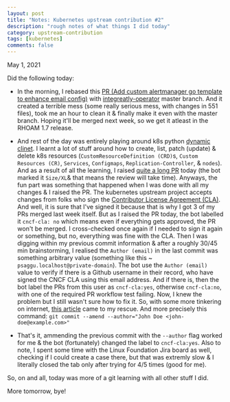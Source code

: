 ```yaml
---
layout: post
title: "Notes: Kubernetes upstream contribution #2"
description: "rough notes of what things I did today"
category: upstream-contribution
tags: [kubernetes]
comments: false
---
```


May 1, 2021

Did the following today:

- In the morning, I rebased this [PR (Add custom alertmanager go template to enhance email config)](https://github.com/integr8ly/integreatly-operator/pull/1721) with [integreatly-operator](https://github.com/integr8ly/integreatly-operator) master branch. And it created a terrible mess (some really serious mess, with changes in 551 files), took me an hour to clean it & finally make it even with the master branch. Hoping it'll be merged next week, so we get it atleast in the RHOAM 1.7 release.
- And rest of the day was entirely playing around k8s python [dynamic clinet](https://github.com/kubernetes-client/python-base/tree/master/dynamic). I learnt a lot of stuff around how to create, list, patch (update) & delete k8s resources (`CustomResourceDefinition (CRD)`s, `Custom Resources (CR)`, `Services`, `Configmaps`, `Replication-Controller`, & `nodes`).  And as a result of all the learning, I raised [quite a long PR](https://github.com/kubernetes-client/python/pull/1448) today (the bot marked it `Size/XL`& that means the review will take time). Anyways, the fun part was something that happened when I was done with all my changes & I raised the PR. The kubernetes upstream project accepts changes from folks who sign the [Contributor License Agreement (CLA)](https://github.com/kubernetes/community/blob/master/CLA.md#the-contributor-license-agreement). And well, it is sure that I've signed it because that is why I got 3 of my PRs merged last week itself. But as I raised the PR today, the bot labelled it `cncf-cla: no` which means even if everything gets approved, the PR won't be merged. I cross-checked once again if I needed to sign it again or something, but no, everything was fine with the CLA. Then I was digging within my previous commit information & after a roughly 30/45 min brainstorming, I realised the `Author (email)` in the last commit was something arbitrary value (something like this ~ `psaggu.localhost@private-domain`). The bot use the `Author (email)` value to verify if there is a Github username in their record, who have signed the CNCF CLA using this email address. And if there is, then the bot label the PRs from this user as `cncf-cla:yes`, otherwise `cncf-cla:no`, with one of the required PR workflow test failing. Now, I knew the problem but I still wasn't sure how to fix it. So, with some more tinkering on internet, [this article](https://thoughtbot.com/blog/git-interactive-rebase-squash-amend-rewriting-history) came to my rescue. And more precisely this command:
  `git commit --amend --author="John Doe <john-doe@example.com>"`

- That's it, ammending the previous commit with the `--author` flag worked for me & the bot (fortunately) changed the label to `cncf-cla:yes`. Also to note, I spent some time with the Linux Foundation Jira board as well, checking if I could create a case there, but that was extremly slow & I literally closed the tab only after trying for 4/5 times (good for me).

So, on and all, today was more of a git learning with all other stuff I did.

More tomorrow, bye!
